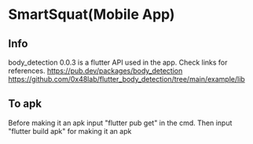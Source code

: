 # SmartSquat(Mobile App)
## Info
body_detection 0.0.3 is a flutter API used in the app.  Check links for references.
https://pub.dev/packages/body_detection
https://github.com/0x48lab/flutter_body_detection/tree/main/example/lib

## To apk
Before making it an apk input "flutter pub get" in the cmd. Then input "flutter build apk" for making it an apk
